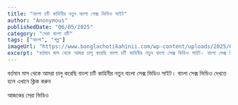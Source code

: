 ```yaml
---
title: "বাংলা চটি কাহিনীর নতুন বাংলা সেক্স ভিডিও সাইট"
author: "Anonymous"
publishedDate: "06/05/2025"
category: "সেরা বাংলা চটি"
tags: ["বাংলা", "গল্প"]
imageUrl: "https://www.banglachotikahinii.com/wp-content/uploads/2025/05/prothom-rater-chuda-chudir-bangla-mms-video-300x150.jpg"
excerpt: "বর্তমান মাস থেকে আমরা চালু করেছি বাংলা চটি কাহিনীর নতুন বাংলা সেক্স ভিডিও সাইট। বাংলা সেক্স ভিডিও দেখতে হলে  এখানে ক্লিক করুন    আজকের সেরা ভিডিও..."
---
```


বর্তমান মাস থেকে আমরা চালু করেছি বাংলা চটি কাহিনীর নতুন বাংলা সেক্স ভিডিও সাইট। বাংলা সেক্স ভিডিও দেখতে হলে 
এখানে ক্লিক করুন 


আজকের সেরা ভিডিও
